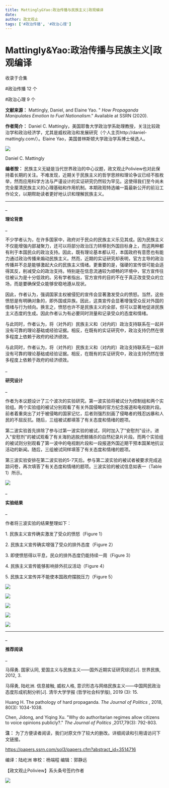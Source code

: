 ```yaml
---
title: Mattingly&Yao:政治传播与民族主义|政观编译
date: 
author: 政文观止
tags: ['#政治传播', '#政治心理']
---
```

# Mattingly&Yao:政治传播与民族主义|政观编译


收录于合集

#政治传播 12 个

#政治心理 9 个

**文献来源：** Mattingly, Daniel, and Elaine Yao. " _How Propaganda Manipulates
Emotion to Fuel Nationalism_." Available at SSRN (2020).

**作者简介：** Daniel C.
Mattingly，美国耶鲁大学政治学系助理教授，关注比较政治学和政治经济学，尤其是威权政治和发展研究（个人主页http://daniel-
mattingly.com/）。Elaine Yao，美国普林斯顿大学政治学系博士候选人。

  

![](/images/340/2.png)

Daniel C. Mattingly

  

 **编者按：**
民族主义无疑是当代世界政治的中心议题，政文观止Poliview也对此保持着长期的关注。不难发现，近期关于民族主义的哲学思辨和理论争议已经不胜枚举，然而应用科学方法与严谨设计的实证研究仍然较为罕见。这使得我们至今尚未完全厘清民族主义的心理基础和作用机制。本期政观特选编一篇最新公开的前沿工作论文，以期帮助读者更好地认识和理解民族主义。

  

___

  

  

_

 **理论背景**

_

不少学者认为，在许多国家中，政府对于民众的民族主义乐见其成。因为民族主义不仅能增强内部凝聚力，还可以将部分政治压力转移到外国目标身上，而这两种都有利于本国民众的政治支持。因此，既有理论基本都认可，本国政府有意愿也有能力通过政治传播来煽动民族主义。然而，近期的实证研究却表明，官方主导的政治传播并不总是能够激起大众的民族主义情绪。更重要的是，强硬的宣传很可能会适得其反，削减受众的政治支持。特别是在信息流通较为顺畅的环境中，官方宣传往往被认为是十分低效的。另有学者指出，官方宣传的目的不在于真正改变受众的立场，而是要确保受众能够安稳地遵从现状。

  

因此，作者认为，强调国家主权被侵犯的宣传会显著激发受众的愤怒。当然，这些愤怒是有明确对象的，即外国或异族。因此，这类宣传会显著增强受众反对外国的情绪与行为倾向。换言之，愤怒也许不是民族主义的全部，但可以显著地促进民族主义态度的生成。因此作者认为有必要同时测量和记录受众的态度和情绪。

  

与此同时，作者认为，将（对外的）民族主义和（对内的）政治支持联系在一起并没有可靠的理论基础或经验证据。相反，在既有的实证研究中，政治支持仍然在很多程度上依赖于政府的经济绩效。

  

与此同时，作者认为，将（对外的）民族主义和（对内的）政治支持联系在一起并没有可靠的理论基础或经验证据。相反，在既有的实证研究中，政治支持仍然在很多程度上依赖于政府的经济绩效。

  

_

 **研究设计**

_

作者为本议题设计了三个波次的实验研究。第一波实验将被试分为控制组和两个实验组。两个实验组的被试分别观看了有关外国侵略的官方纪念报道和电视剧片段。前者着重突出了对于被侵略的国家记忆，后者则强烈刻画了侵略者的残忍凶暴和人民的不屈反抗。随后，三组被试都填答了有关态度和情绪的题项。

  

第二波实验首先排除了参与过第一波实验的被试，同时加入了"安慰剂"设计。进入"安慰剂"的被试观看了有关海豹逃脱虎鲸捕杀的自然纪录片片段。而两个实验组的被试则分别观看了第一波中的电视剧片段和一段报道外国近期干预本国某地抗议活动的新闻。随后，三组被试同样填答了有关态度和情绪的题项。

  

第三波实验安排在第二波实验的5-7天后。参与第二波实验的被试者被要求完成追踪问卷，再次填答了有关态度和情绪的题项。三波实验的被试信息如表一（Table
1）所示。

  

![](/images/340/3.png)

  

_

 **实验结果**

_

作者将三波实验的结果整理如下：

1\. 民族主义宣传确实激发了受众的愤怒（Figure 1）

2\. 民族主义宣传确实增强了受众的排外态度（Figure 2）

3\. 即使愤怒得以平息，民众的排外态度仍能持续一周（Figure 3）

4\. 民族主义宣传能够影响排外抗议活动（Figure 4）

5\. 民族主义宣传并不能使本国政府摆脱压力（Figure 5）

  

![](/images/340/4.png)

  

![](/images/340/5.png)

  

![](/images/340/6.png)

  

![](/images/340/7.png)

  

![](/images/340/8.png)

  

  

___

  

  

_

 **推荐阅读**

_

马得勇. 国家认同, 爱国主义与民族主义——国外近期实证研究综述[J]. 世界民族, 2012, 3.

  

马得勇, 陆屹洲. 信息接触, 威权人格, 意识形态与网络民族主义——中国网民政治态度形成机制分析[J]. 清华大学学报 (哲学社会科学版), 2019
(3): 15.

  

Huang H. The pathology of hard propaganda. _The Journal of Politics_ , 2018,
80(3): 1034-1038.

Chen, Jidong, and Yiqing Xu. "Why do authoritarian regimes allow citizens to
voice opinions publicly?." _The Journal of Politics_ ,2017,79(3): 792-803.

  

 **注：** 为了方便读者阅读，我们对原文作了较大的删改。详细阅读和引用请访问下文链接。

https://papers.ssrn.com/sol3/papers.cfm?abstract_id=3514716

  

编译：陆屹洲 审校：杨端程 编辑：郭静远

【政文观止Poliview】系头条号签约作者

  

![](/images/340/9.jpeg)

  

